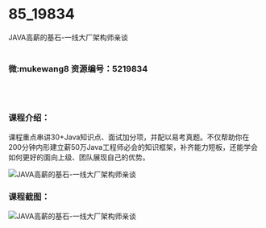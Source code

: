 # 85_19834
JAVA高薪的基石-一线大厂架构师亲谈
<br/></br>
<h3>微:mukewang8 资源编号：5219834</h3>
<br/></br>
<h3>课程介绍：</h3>
<p>课程重点串讲30+<a title="查看与 Java 相关的文章" target="_blank">Java</a>知识点、面试加分项，并配以易考真题。不仅帮助你在200分钟内形建立薪50万<a title="查看与 Java 相关的文章" target="_blank">Java</a>工程师必会的知识框架，补齐能力短板，还能学会如何更好的面向上级、团队展现自己的优势。</p>
<p><img src="https://www.ko996.com/wp-content/uploads/img/2021/05/1-26-300x178.png" alt="JAVA高薪的基石-一线大厂架构师亲谈"></p>
<div class="info-desc">
<h3>课程截图：</h3>
<p><img src="https://www.ko996.com/wp-content/uploads/img/2021/05/2-29.png" alt="JAVA高薪的基石-一线大厂架构师亲谈"></p>


			
</div>
